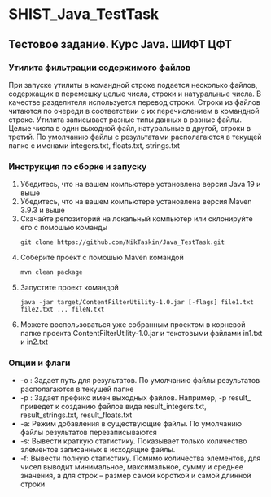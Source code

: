 # SHIST_Java_TestTask


## Тестовое задание. Курс Java. ШИФТ ЦФТ


### Утилита фильтрации содержимого файлов
При запуске утилиты в командной строке подается несколько файлов, содержащих в
перемешку целые числа, строки и натуральные числа. В качестве разделителя
используется перевод строки. Строки из файлов читаются по очереди в соответствии с их
перечислением в командной строке.
Утилита записывает разные типы данных в разные файлы. Целые числа в один
выходной файл, натуральные в другой, строки в третий. По умолчанию файлы с
результатами располагаются в текущей папке с именами integers.txt, floats.txt, strings.txt


### Инструкция по сборке и запуску
1. Убедитесь, что на вашем компьютере установлена версия Java 19 и выше
2. Убедитесь, что на вашем компьютере установлена версия Maven 3.9.3 и выше
3. Скачайте репозиторий на локальный компьютер или склонируйте его с помошью команды
   ```
   git clone https://github.com/NikTaskin/Java_TestTask.git
   ```
5. Соберите проект с помошью Maven командой
   ```
   mvn clean package
   ```
6. Запустите проект командой
   ```
   java -jar target/ContentFilterUtility-1.0.jar [-flags] file1.txt file2.txt ... fileN.txt
   ```
7. Можете воспользоваться уже собранным проектом в корневой папке проекта ContentFilterUtility-1.0.jar и текстовыми файлами in1.txt и in2.txt

### Опции и флаги
* -o <path>: Задает путь для результатов. По умолчанию файлы результатов располагаются в текущей папке
* -p <prefix>: Задает префикс имен выходных файлов. Например, -p result_ приведет к созданию файлов вида
  result_integers.txt, result_strings.txt, result_floats.txt
* -a: Режим добавления в существующие файлы. По умолчанию файлы результатов перезаписываются
* -s: Вывести краткую статистику. Показывает только количество элементов записанных в исходящие файлы.
* -f: Вывести полную статистику. Помимо количества элементов, для чисел выводит минимальное, максимальное, сумму и среднее значения,
  а для строк – размер самой короткой и самой длинной строки

